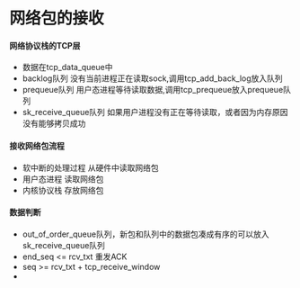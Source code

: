 # 网络包的接收

#### 网络协议栈的TCP层
* 数据在tcp_data_queue中
* backlog队列 没有当前进程正在读取sock,调用tcp_add_back_log放入队列
* prequeue队列 用户态进程等待读取数据,调用tcp_prequeue放入prequeue队列
* sk_receive_queue队列 如果用户进程没有正在等待读取，或者因为内存原因没有能够拷贝成功

#### 接收网络包流程
* 软中断的处理过程 从硬件中读取网络包
* 用户态进程 读取网络包
* 内核协议栈 存放网络包

#### 数据判断
* out_of_order_queue队列，新包和队列中的数据包凑成有序的可以放入sk_receive_queue队列
* end_seq <= rcv_txt 重发ACK
* seq >= rcv_txt + tcp_receive_window
* 